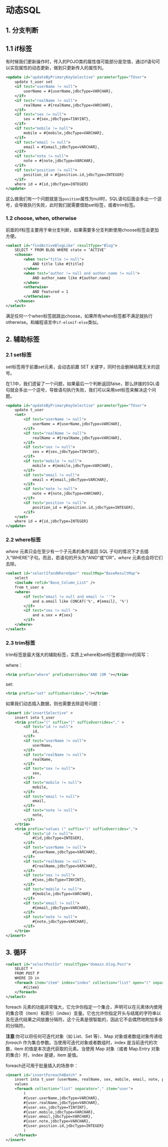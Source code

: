 # 动态SQL

## 1. 分支判断

## 1.1 if标签

有时候我们更新操作时，传入的POJO类的属性值可能部分是空值，通过if语句可以实现属性的动态更新，做到只更新传入的属性列。

```xml
<update id="updateByPrimaryKeySelective" parameterType="TUser">
	update t_user set
	<if test="userName != null">
		userName = #{userName,jdbcType=VARCHAR},
	</if>
	<if test="realName != null">
		realName = #{realName,jdbcType=VARCHAR},
	</if>
	<if test="sex != null">
		sex = #{sex,jdbcType=TINYINT},
	</if>
	<if test="mobile != null">
		mobile = #{mobile,jdbcType=VARCHAR},
	</if>
	<if test="email != null">
		email = #{email,jdbcType=VARCHAR},
	</if>
	<if test="note != null">
		note = #{note,jdbcType=VARCHAR},
	</if>
	<if test="position != null">
		position_id = #{position.id,jdbcType=INTEGER}
	</if>
	where id = #{id,jdbcType=INTEGER}
</update>
```

这么做我们有一个问题就是当`position`属性为null时，SQL语句后面会多出一个逗号，会导致执行失败，此时我们就需要借助set标签，或者trim标签。

### 1.2 choose, when, otherwise

前面的if标签主要用于单分支判断，如果需要多分支判断使用choose标签会更加方便。

```xml
<select id="findActiveBlogLike" resultType="Blog">
    SELECT * FROM BLOG WHERE state = ‘ACTIVE’
    <choose>
        <when test="title != null">
            AND title like #{title}
        </when>
        <when test="author != null and author.name != null">
            AND author_name like #{author.name}
        </when>
        <otherwise>
            AND featured = 1
        </otherwise>
    </choose>
</select>
```

满足任何一个when标签就跳出choose，如果所有when标签都不满足就执行otherwise。和编程语言中`if-elseif-else`类似。



## 2. 辅助标签

### 2.1 set标签

set标签用于前置set元素，会动态前置 SET 关键字，同时也会删掉结尾无关的逗号。

在1.1中，我们遗留了一个问题，如果最后一个判断返回false，那么拼接的SQL语句就会多出一个逗号，导致语句执行失败，我们可以采用set标签来解决这个问题。

```xml
<update id="updateByPrimaryKeySelective" parameterType="TUser">
	update t_user
	<set>
		<if test="userName != null">
			userName = #{userName,jdbcType=VARCHAR},
		</if>
		<if test="realName != null">
			realName = #{realName,jdbcType=VARCHAR},
		</if>
		<if test="sex != null">
			sex = #{sex,jdbcType=TINYINT},
		</if>
		<if test="mobile != null">
			mobile = #{mobile,jdbcType=VARCHAR},
		</if>
		<if test="email != null">
			email = #{email,jdbcType=VARCHAR},
		</if>
		<if test="note != null">
			note = #{note,jdbcType=VARCHAR},
		</if>
		<if test="position != null">
			position_id = #{position.id,jdbcType=INTEGER},
		</if>
	</set>
	where id = #{id,jdbcType=INTEGER}
</update>
```

### 2.2 where标签

*where* 元素只会在至少有一个子元素的条件返回 SQL 子句的情况下才去插入“WHERE”子句。而且，若语句的开头为“AND”或“OR”，*where* 元素也会将它们去除。

```xml
<select id="selectIfandWhereOper" resultMap="BaseResultMap">
	select
	<include refid="Base_Column_List" />
	from t_user a
	<where>
		<if test="email != null and email != ''">
			and a.email like CONCAT('%', #{email}, '%')
		</if>
		<if test="sex != null ">
			and a.sex = #{sex}
		</if>
	</where>
</select>
```



### 2.3 trim标签

trim标签是最大强大的辅助标签，实质上where和set标签都是trim的简写：

where：

```xml
<trim prefix="where" prefixOverrides="AND |OR "></trim>
```

set:

```xml
<trim prefix="set" suffixOverrides=","></trim>
```

如果我们动态插入数据，则也需要去除逗号问题：

```xml
<insert id="insertSelective" >
	insert into t_user
	<trim prefix="(" suffix=")" suffixOverrides="," >
		<if test="id != null">
			id,
		</if>
		<if test="userName != null">
			userName,
		</if>
		<if test="realName != null">
			realName,
		</if>
		<if test="sex != null">
			sex,
		</if>
		<if test="mobile != null">
			mobile,
		</if>
		<if test="email != null">
			email,
		</if>
		<if test="note != null">
			note,
		</if>
	</trim>
	<trim prefix="values (" suffix=")" suffixOverrides=",">
		<if test="id != null">
			#{id,jdbcType=INTEGER},
		</if>
		<if test="userName != null">
			#{userName,jdbcType=VARCHAR},
		</if>
		<if test="realName != null">
			#{realName,jdbcType=VARCHAR},
		</if>
		<if test="sex != null">
			#{sex,jdbcType=TINYINT},
		</if>
		<if test="mobile != null">
			#{mobile,jdbcType=VARCHAR},
		</if>
		<if test="email != null">
			#{email,jdbcType=VARCHAR},
		</if>
		<if test="note != null">
			#{note,jdbcType=VARCHAR},
		</if>
	</trim>
</insert>
```



## 3. 循环

```xml
<select id="selectPostIn" resultType="domain.blog.Post">
    SELECT *
    FROM POST P
    WHERE ID in
    <foreach item="item" index="index" collection="list" open="(" separator="," close=")">
        #{item}
    </foreach>
</select>
```

foreach 元素的功能非常强大，它允许你指定一个集合，声明可以在元素体内使用的集合项（item）和索引（index）变量。它也允许你指定开头与结尾的字符串以及在迭代结果之间放置分隔符。这个元素是很智能的，因此它不会偶然地附加多余的分隔符。

**注意**:你可以将任何可迭代对象（如 List、Set 等）、Map 对象或者数组对象传递给 *foreach* 作为集合参数。当使用可迭代对象或者数组时，index 是当前迭代的次数，item 的值是本次迭代获取的元素。当使用 Map 对象（或者 Map.Entry 对象的集合）时，index 是键，item 是值。

foreach还可用于批量插入的场景中：

```xml
<insert id="insertForeach4Batch" >
	insert into t_user (userName, realName, sex, mobile, email, note, position_id)
	values
	<foreach collection="list" separator="," item="user">
		(
		#{user.userName,jdbcType=VARCHAR},
		#{user.realName,jdbcType=VARCHAR},
		#{user.sex,jdbcType=TINYINT},
		#{user.mobile,jdbcType=VARCHAR},
		#{user.email,jdbcType=VARCHAR},
		#{user.note,jdbcType=VARCHAR},
		#{user.position.id,jdbcType=INTEGER}
		)
	</foreach>
</insert>
```

